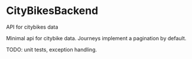 # CityBikesBackend
API for citybikes data

Minimal api for citybike data. Journeys implement a pagination by default.

TODO: 
unit tests, exception handling.
